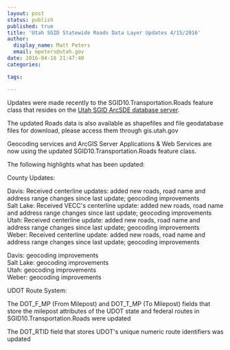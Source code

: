 ```yaml
---
layout: post
status: publish
published: true
title: 'Utah SGID Statewide Roads Data Layer Updates 4/15/2016'
author:
  display_name: Matt Peters
  email: mpeters@utah.gov
date: 2016-04-18 21:47:40
categories:

tags:

---
```


Updates were made recently to the SGID10.Transportation.Roads feature class that resides on the <a href="http://gis.utah.gov/data/how-to-connect-to-the-sgid-via-sde/">Utah SGID ArcSDE database server</a>.

The updated Roads data is also available as shapefiles and file geodatabase files for download, please access them through gis.utah.gov

Geocoding services and ArcGIS Server Applications & Web Services are now using the updated SGID10.Transportation.Roads feature class.

The following highlights what has been updated:

County Updates:

Davis: Received centerline updates: added new roads, road name and address range changes since last update; geocoding improvements  
Salt Lake: Received VECC's centerline update: added new roads, road name and address range changes since last update; geocoding improvements  
Utah: Received centerline update: added new roads, road name and address range changes since last update; geocoding improvements  
Weber: Received centerline update: added new roads, road name and address range changes since last update; geocoding improvements  


Davis: geocoding improvements  
Salt Lake: geocoding improvements  
Utah: geocoding improvements  
Weber: geocoding improvements  

UDOT Route System:

The DOT_F_MP (From Milepost) and DOT_T_MP (To Milepost) fields that store the milepost attributes of the UDOT state and federal routes in SGID10.Transportation.Roads were updated

The DOT_RTID field that stores UDOT's unique numeric route identifiers was updated
